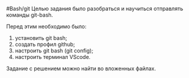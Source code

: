 #Bash/git
Целью задания было разобраться и научиться отправлять команды git-bash.

Перед этим необходимо было:
1) установить git bash;
2) создать профил github;
3) настроить git bash (git config);
4) настроить терминал VScode.

Задание с решением можно найти во вложенных файлах.

